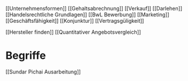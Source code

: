 [[Unternehmensformen]]
[[Gehaltsabrechnung]]
[[Verkauf]]
[[Darlehen]]
[[Handelsrechtliche Grundlagen]]
[[BwL Bewerbung]]
[[Marketing]]
[[Geschäftsfähigkeit]]
[[Konjunktur]]
[[Vertragsgüligkeit]]



[[Hersteller finden]]
[[Quantitativer Angebotsvergleich]]
# Begriffe



[[Sundar Pichai Ausarbeitung]]
